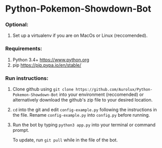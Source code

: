 # Python-Pokemon-Showdown-Bot
### Optional: 
1. Set up a virtualenv if you are on MacOs or Linux (reccomended).

### Requirements:
1. Python 3.4+ https://www.python.org
2. pip https://pip.pypa.io/en/stable/

### Run instructions:
1. Clone github using `git clone https://github.com/Aurolux/Python-Pokemon-Showdown-Bot` into your environment (reccomended) or alternatively download the github's zip file to your desired location.
2. `cd` into the git and edit `config-example.py` following the instructions in the file. Rename `config-example.py` into `config.py` before running.
3. Run the bot by typing `python3 app.py` into your terminal or command prompt.


     To update, run `git pull` while in the file of the bot.
<!--- 2. Install dependencies using `pip install -r requirements.txt` --->
